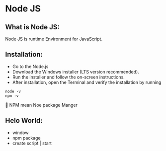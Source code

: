 # Node JS

## What is Node JS:

Node JS is runtime Environment for JavaScript.

## Installation:

- Go to the Node.js
- Download the Windows installer (LTS version recommended).
- Run the installer and follow the on-screen instructions.
- After installation, open the Terminal and verify the installation by running

```
node -v
npm -v 
```
📌 NPM mean Noe package Manger 

## Helo World:
- window
- npm package
- create script | start 